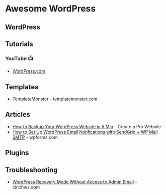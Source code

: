 # Awesome WordPress

## WordPress

## Tutorials
### YouTube 📺
* [WordPress.com](https://www.youtube.com/c/WordPressdotcom)

## Templates
* [TemplateMonster](https://www.templatemonster.com/wordpress-themes.php) - templatemonster.com

## Articles
* [How to Backup Your WordPress Website in 5 Min](https://www.youtube.com/watch?v=bmx39y_8tOs) - Create a Pro Website
* [How to Set Up WordPress Email Notifications with SendGrid + WP Mail SMTP](https://wpforms.com/fix-wordpress-email-notifications-with-sendgrid/) - wpforms.com


## Plugins


## Troubleshooting
* [WordPress Recovery Mode Without Access to Admin Email](https://cinchws.com/wordpress-recovery-mode-without-access-to-admin-email/) - cinchws.com
